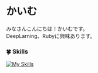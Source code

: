 # かいむ
みなさんこんにちは！かいむです。<br />
DeepLarning、Rubyに興味あります。<br />

### 🍀 Skills
[![My Skills](https://skillicons.dev/icons?i=ts,js,html,css,php,python,go,react,next,laravel,git,github,docker,figma&perline=7)](https://skillicons.dev)
